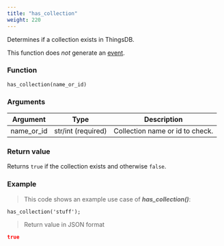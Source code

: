 ```yaml
---
title: "has_collection"
weight: 220
---
```


Determines if a collection exists in ThingsDB.

This function does *not* generate an [event](../../overview/events).

### Function

`has_collection(name_or_id)`

### Arguments

Argument | Type | Description
-------- | ---- | -----------
name_or_id | str/int (required) | Collection name or id to check.

### Return value

Returns `true` if the collection exists and otherwise `false`.

### Example

> This code shows an example use case of ***has_collection()***:

```thingsdb,json_response,@t
has_collection('stuff');
```

> Return value in JSON format

```json
true
```
